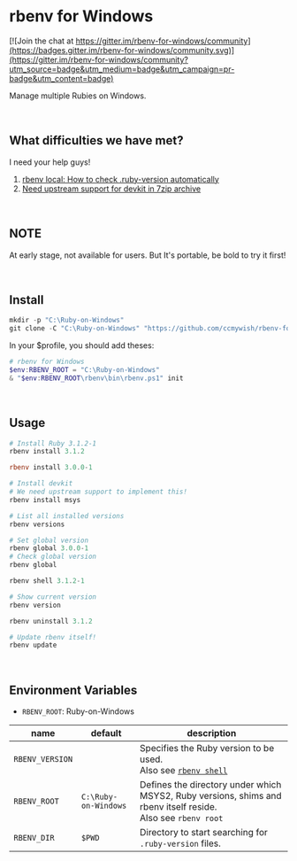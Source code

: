 # rbenv for Windows

[![Join the chat at https://gitter.im/rbenv-for-windows/community](https://badges.gitter.im/rbenv-for-windows/community.svg)](https://gitter.im/rbenv-for-windows/community?utm_source=badge&utm_medium=badge&utm_campaign=pr-badge&utm_content=badge)

Manage multiple Rubies on Windows.

<br>

## What difficulties we have met?

I need your help guys!

1. [rbenv local: How to check .ruby-version automatically](https://github.com/ccmywish/rbenv-for-windows/issues/2)
2. [Need upstream support for devkit in 7zip archive](https://github.com/ccmywish/rbenv-for-windows/issues/3)


<br>

## NOTE

At early stage, not available for users. But It's portable, be bold to try it first!

<br>

## Install

```PowerShell
mkdir -p "C:\Ruby-on-Windows"
git clone -C "C:\Ruby-on-Windows" "https://github.com/ccmywish/rbenv-for-windows" rbenv
```

In your $profile, you should add theses:

```PowerShell
# rbenv for Windows
$env:RBENV_ROOT = "C:\Ruby-on-Windows"
& "$env:RBENV_ROOT\rbenv\bin\rbenv.ps1" init
```

<br>

## Usage

```PowerShell
# Install Ruby 3.1.2-1
rbenv install 3.1.2

rbenv install 3.0.0-1

# Install devkit
# We need upstream support to implement this!
rbenv install msys

# List all installed versions
rbenv versions

# Set global version
rbenv global 3.0.0-1
# Check global version
rbenv global

rbenv shell 3.1.2-1

# Show current version
rbenv version

rbenv uninstall 3.1.2

# Update rbenv itself!
rbenv update
```


<br>

## Environment Variables

- `RBENV_ROOT`: Ruby-on-Windows

name | default | description
-----|---------|------------
`RBENV_VERSION` | | Specifies the Ruby version to be used.<br>Also see [`rbenv shell`](#rbenv-shell)
`RBENV_ROOT` | `C:\Ruby-on-Windows` | Defines the directory under which MSYS2, Ruby versions, shims and rbenv itself reside.<br>Also see `rbenv root`
`RBENV_DIR` | `$PWD` | Directory to start searching for `.ruby-version` files.


<br>
